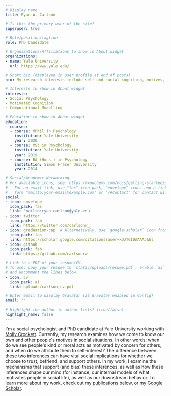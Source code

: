 ```yaml
---
# Display name
title: Ryan W. Carlson

# Is this the primary user of the site?
superuser: true

# Role/position/tagline
role: PhD Candidate

# Organizations/Affiliations to show in About widget
organizations:
- name: Yale University
  url: https://www.yale.edu/

# Short bio (displayed in user profile at end of posts)
bio: My research interests include self and social cognition, motives, and morality.

# Interests to show in About widget
interests:
- Social Psychology
- Motivated Cognition
- Computational Modelling

# Education to show in About widget
education:
  courses:
  - course: MPhil in Psychology
    institution: Yale University
    year: 2020
  - course: MSc in Psychology
    institution: Yale University
    year: 2019
  - course: BA (Hons.) in Psychology
    institution: Simon Fraser University
    year: 2014

# Social/Academic Networking
# For available icons, see: https://wowchemy.com/docs/getting-started/page-builder/#icons
#   For an email link, use "fas" icon pack, "envelope" icon, and a link in the
#   form "mailto:your-email@example.com" or "/#contact" for contact widget.
social:
- icon: envelope
  icon_pack: fas
  link: 'mailto:ryan.carlson@yale.edu'
- icon: twitter
  icon_pack: fab
  link: https://twitter.com/carlsonr_
- icon: graduation-cap  # Alternatively, use `google-scholar` icon from `ai` icon pack
  icon_pack: fas
  link: https://scholar.google.com/citations?user=kDJTGIUAAAAJ&hl
- icon: github
  icon_pack: fab
  link: https://github.com/carlsonrw

# Link to a PDF of your resume/CV.
# To use: copy your resume to `static/uploads/resume.pdf`, enable `ai` icons in `params.toml`, 
# and uncomment the lines below.
- icon: cv
  icon_pack: ai
  link: uploads/carlson_cv.pdf

# Enter email to display Gravatar (if Gravatar enabled in Config)
email: ""

# Highlight the author in author lists? (true/false)
highlight_name: false
---
```


I'm a social psychologist and PhD candidate at Yale University working with [Molly Crockett](http://www.crockettlab.org/). Currently, my research examines how we come to know our own and other people's motives in social situations. In other words: when do we see people's kind or moral acts as motivated by concern for others, and when do we attribute them to self-interest? The difference between these two inferences can have vital social implications for whether we choose to trust, befriend, and support others. In my work, I examine the mechanisms that support (and bias) these inferences, as well as how these inferences shape our mind (for instance, our internal models of what motivates people in social life), as well as our downstream behavior. To learn more about my work, check out my [publications](carlsonr.com/#featured) below, or my [Google Scholar](https://scholar.google.com/citations?user=kDJTGIUAAAAJ&hl=en&oi=ao).
